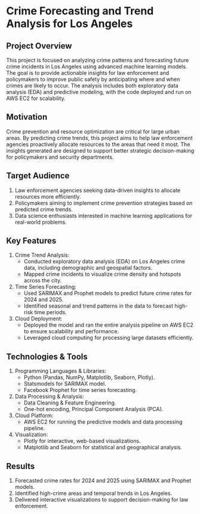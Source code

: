 # Crime Forecasting and Trend Analysis for Los Angeles


## Project Overview
This project is focused on analyzing crime patterns and forecasting future crime incidents in Los Angeles using advanced machine learning models. The goal is to provide actionable insights for law enforcement and policymakers to improve public safety by anticipating where and when crimes are likely to occur. The analysis includes both exploratory data analysis (EDA) and predictive modeling, with the code deployed and run on AWS EC2 for scalability.

## Motivation
Crime prevention and resource optimization are critical for large urban areas. By predicting crime trends, this project aims to help law enforcement agencies proactively allocate resources to the areas that need it most. The insights generated are designed to support better strategic decision-making for policymakers and security departments.

## Target Audience
1. Law enforcement agencies seeking data-driven insights to allocate resources more efficiently.
2. Policymakers aiming to implement crime prevention strategies based on predicted crime trends.
3. Data science enthusiasts interested in machine learning applications for real-world problems.

## Key Features
1. Crime Trend Analysis:
   - Conducted exploratory data analysis (EDA) on Los Angeles crime data, including demographic and geospatial factors.
   - Mapped crime incidents to visualize crime density and hotspots across the city.
2. Time Series Forecasting:
   - Used SARIMAX and Prophet models to predict future crime rates for 2024 and 2025.
   - Identified seasonal and trend patterns in the data to forecast high-risk time periods.
3. Cloud Deployment:
   - Deployed the model and ran the entire analysis pipeline on AWS EC2 to ensure scalability and performance.
   - Leveraged cloud computing for processing large datasets efficiently.

## Technologies & Tools
1. Programming Languages & Libraries:
   - Python (Pandas, NumPy, Matplotlib, Seaborn, Plotly).
   - Statsmodels for SARIMAX model.
   - Facebook Prophet for time series forecasting.
2. Data Processing & Analysis:
   - Data Cleaning & Feature Engineering.
   - One-hot encoding, Principal Component Analysis (PCA).
3. Cloud Platform:
   - AWS EC2 for running the predictive models and data processing pipeline.
4. Visualization:
   - Plotly for interactive, web-based visualizations.
   - Matplotlib and Seaborn for statistical and geographical analysis.

## Results
1. Forecasted crime rates for 2024 and 2025 using SARIMAX and Prophet models.
2. Identified high-crime areas and temporal trends in Los Angeles.
3. Delivered interactive visualizations to support decision-making for law enforcement.
